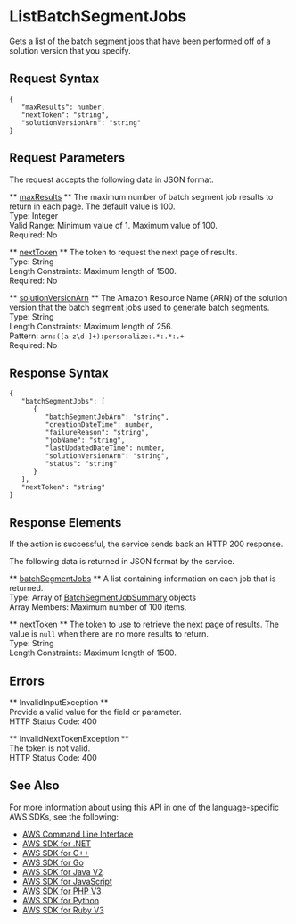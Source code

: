 # ListBatchSegmentJobs<a name="API_ListBatchSegmentJobs"></a>

Gets a list of the batch segment jobs that have been performed off of a solution version that you specify\.

## Request Syntax<a name="API_ListBatchSegmentJobs_RequestSyntax"></a>

```
{
   "maxResults": number,
   "nextToken": "string",
   "solutionVersionArn": "string"
}
```

## Request Parameters<a name="API_ListBatchSegmentJobs_RequestParameters"></a>

The request accepts the following data in JSON format\.

 ** [maxResults](#API_ListBatchSegmentJobs_RequestSyntax) **   <a name="personalize-ListBatchSegmentJobs-request-maxResults"></a>
The maximum number of batch segment job results to return in each page\. The default value is 100\.  
Type: Integer  
Valid Range: Minimum value of 1\. Maximum value of 100\.  
Required: No

 ** [nextToken](#API_ListBatchSegmentJobs_RequestSyntax) **   <a name="personalize-ListBatchSegmentJobs-request-nextToken"></a>
The token to request the next page of results\.  
Type: String  
Length Constraints: Maximum length of 1500\.  
Required: No

 ** [solutionVersionArn](#API_ListBatchSegmentJobs_RequestSyntax) **   <a name="personalize-ListBatchSegmentJobs-request-solutionVersionArn"></a>
The Amazon Resource Name \(ARN\) of the solution version that the batch segment jobs used to generate batch segments\.  
Type: String  
Length Constraints: Maximum length of 256\.  
Pattern: `arn:([a-z\d-]+):personalize:.*:.*:.+`   
Required: No

## Response Syntax<a name="API_ListBatchSegmentJobs_ResponseSyntax"></a>

```
{
   "batchSegmentJobs": [ 
      { 
         "batchSegmentJobArn": "string",
         "creationDateTime": number,
         "failureReason": "string",
         "jobName": "string",
         "lastUpdatedDateTime": number,
         "solutionVersionArn": "string",
         "status": "string"
      }
   ],
   "nextToken": "string"
}
```

## Response Elements<a name="API_ListBatchSegmentJobs_ResponseElements"></a>

If the action is successful, the service sends back an HTTP 200 response\.

The following data is returned in JSON format by the service\.

 ** [batchSegmentJobs](#API_ListBatchSegmentJobs_ResponseSyntax) **   <a name="personalize-ListBatchSegmentJobs-response-batchSegmentJobs"></a>
A list containing information on each job that is returned\.  
Type: Array of [BatchSegmentJobSummary](API_BatchSegmentJobSummary.md) objects  
Array Members: Maximum number of 100 items\.

 ** [nextToken](#API_ListBatchSegmentJobs_ResponseSyntax) **   <a name="personalize-ListBatchSegmentJobs-response-nextToken"></a>
The token to use to retrieve the next page of results\. The value is `null` when there are no more results to return\.  
Type: String  
Length Constraints: Maximum length of 1500\.

## Errors<a name="API_ListBatchSegmentJobs_Errors"></a>

 ** InvalidInputException **   
Provide a valid value for the field or parameter\.  
HTTP Status Code: 400

 ** InvalidNextTokenException **   
The token is not valid\.  
HTTP Status Code: 400

## See Also<a name="API_ListBatchSegmentJobs_SeeAlso"></a>

For more information about using this API in one of the language\-specific AWS SDKs, see the following:
+  [AWS Command Line Interface](https://docs.aws.amazon.com/goto/aws-cli/personalize-2018-05-22/ListBatchSegmentJobs) 
+  [AWS SDK for \.NET](https://docs.aws.amazon.com/goto/DotNetSDKV3/personalize-2018-05-22/ListBatchSegmentJobs) 
+  [AWS SDK for C\+\+](https://docs.aws.amazon.com/goto/SdkForCpp/personalize-2018-05-22/ListBatchSegmentJobs) 
+  [AWS SDK for Go](https://docs.aws.amazon.com/goto/SdkForGoV1/personalize-2018-05-22/ListBatchSegmentJobs) 
+  [AWS SDK for Java V2](https://docs.aws.amazon.com/goto/SdkForJavaV2/personalize-2018-05-22/ListBatchSegmentJobs) 
+  [AWS SDK for JavaScript](https://docs.aws.amazon.com/goto/AWSJavaScriptSDK/personalize-2018-05-22/ListBatchSegmentJobs) 
+  [AWS SDK for PHP V3](https://docs.aws.amazon.com/goto/SdkForPHPV3/personalize-2018-05-22/ListBatchSegmentJobs) 
+  [AWS SDK for Python](https://docs.aws.amazon.com/goto/boto3/personalize-2018-05-22/ListBatchSegmentJobs) 
+  [AWS SDK for Ruby V3](https://docs.aws.amazon.com/goto/SdkForRubyV3/personalize-2018-05-22/ListBatchSegmentJobs) 